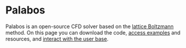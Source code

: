 # Palabos

Palabos is an open-source CFD solver based on the [lattice Boltzmann](http://www.palabos.org/software/lattice-boltzmann-method) 
method. 
On this page you can download the code, [access examples](http://www.palabos.org/gallery/overview) and resources, 
and [interact with the user base](http://www.palabos.org/forum/index.php).

